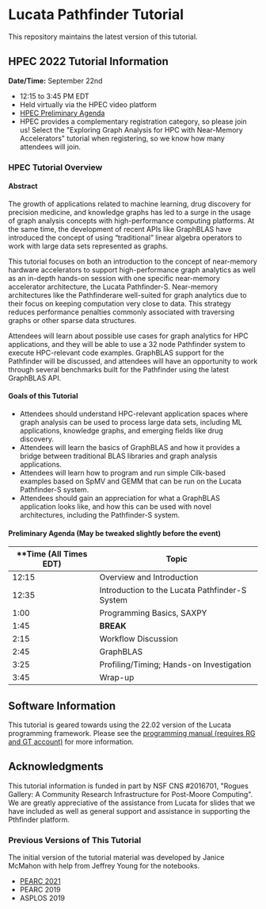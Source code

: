 # Lucata Pathfinder Tutorial

This repository maintains the latest version of this tutorial. 


## HPEC 2022 Tutorial Information

**Date/Time:** September 22nd
* 12:15 to 3:45 PM EDT
* Held virtually via the HPEC video platform
* [HPEC Preliminary Agenda](https://ieee-hpec.org/index.php/ieee-hpec-2022-prelim-agenda/)
* HPEC provides a complementary registration category, so please join us! Select the "Exploring Graph Analysis for HPC with Near-Memory Accelerators" tutorial when registering, so we know how many attendees will join. 

### HPEC Tutorial Overview

#### Abstract
The growth of applications related to machine learning, drug discovery for precision medicine, and knowledge
graphs has led to a surge in the usage of graph analysis concepts with high-performance computing platforms. At
the same time, the development of recent APIs like GraphBLAS have introduced the concept of using “traditional”
linear algebra operators to work with large data sets represented as graphs.

This tutorial focuses on both an introduction to the concept of near-memory hardware accelerators to support
high-performance graph analytics as well as an in-depth hands-on session with one specific near-memory
accelerator architecture, the Lucata Pathfinder-S. Near-memory architectures like the Pathfinderare well-suited 
for graph analytics due to their focus on keeping computation very close to data. This strategy reduces 
performance penalties commonly associated with traversing graphs or
other sparse data structures.

Attendees will learn about possible use cases for graph analytics for HPC applications, and they will be able
to use a 32 node Pathfinder system to execute HPC-relevant code examples. GraphBLAS support for the
Pathfinder will be discussed, and attendees will have an opportunity to work through several benchmarks built
for the Pathfinder using the latest GraphBLAS API.

#### Goals of this Tutorial
* Attendees should understand HPC-relevant application spaces where graph analysis can be used to
process large data sets, including ML applications, knowledge graphs, and emerging fields like drug
discovery.
* Attendees will learn the basics of GraphBLAS and how it provides a bridge between traditional BLAS
libraries and graph analysis applications.
* Attendees will learn how to program and run simple Cilk-based examples based on SpMV and GEMM
that can be run on the Lucata Pathfinder-S system.
* Attendees should gain an appreciation for what a GraphBLAS application looks like, and how this can be
used with novel architectures, including the Pathfinder-S system.

#### Preliminary Agenda (May be tweaked slightly before the event)
| **Time (All Times EDT) | **Topic**                                      |
| ---------------------- | ---------------------------------------------- |
| 12:15                  | Overview and Introduction                      |
| 12:35                  | Introduction to the Lucata Pathfinder-S System |
| 1:00                   | Programming Basics, SAXPY                      |
| 1:45                   | **BREAK**                                      |
| 2:15                   | Workflow Discussion                            |
| 2:45                   | GraphBLAS                                      |
| 3:25                   | Profiling/Timing; Hands-on Investigation       |
| 3:45                   | Wrap-up                                        |


## Software Information
This tutorial is geared towards using the 22.02 version of the Lucata programming framework. Please see the [programming manual (requires RG and GT account)](https://github.gatech.edu/crnch-rg/rg-lucata-pathfinder/blob/main/docs/pathfinder/Lucata-Pathfinder-Programming-Guide-v2.0.0-2202-tools.pdf) for more information. 


## Acknowledgments
This tutorial information is funded in part by NSF CNS #2016701, "Rogues Gallery: A Community Research Infrastructure for Post-Moore Computing". We are greatly appreciative of the assistance from Lucata for slides that we have included as well as general support and assistance in supporting the Pthfinder platform. 

### Previous Versions of This Tutorial

The initial version of the tutorial material was developed by Janice McMahon with help from Jeffrey Young for the notebooks. 

* [PEARC 2021](https://github.com/gt-crnch-rg/pearc-tutorial-2021)
* PEARC 2019
* ASPLOS 2019